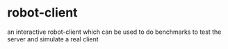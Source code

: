# robot-client
an interactive robot-client which can be used to do benchmarks to test the server and simulate a real client
